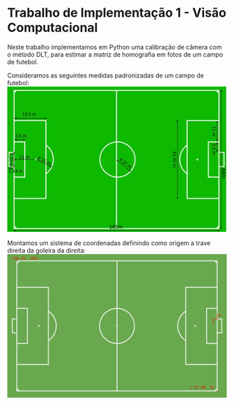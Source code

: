 # Trabalho de Implementação 1 - Visão Computacional

Neste trabalho implementamos em Python uma calibração de câmera com o método DLT, para estimar a matriz de homografia em fotos de um campo de futebol.

Consideramos as seguintes medidas padronizadas de um campo de futebol:
![Medidas de um campo de futebol](medidas.png "Medidas de um campo de futebol")

Montamos um sistema de coordenadas definindo como origem a trave direita da goleira da direita:
![Sistema de coordenadas](sist-coords.png "Sistema de coordenadas")
